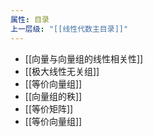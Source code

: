 ```yaml
---
属性: 目录
上一层级: "[[线性代数主目录]]"
---
```

- [[向量与向量组的线性相关性]]
- [[极大线性无关组]]
- [[等价向量组]]
- [[向量组的秩]]
- [[等价矩阵]]
- [[等价向量组]]